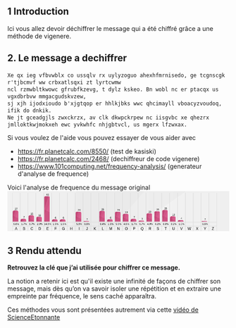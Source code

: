 
## 1 Introduction

Ici vous allez devoir déchiffrer le message qui a été chiffré grâce a une méthode de vigenere.

## 2. Le message a dechiffrer
```
Xe qx ieg vfbvwblx co ussqlv rx uylyzoguo ahexhfmrnisedo, ge tcgnscgk r'tjbcmvf ww crbxatlsqxi zt lyrtcwmw
ncl rzmwbltkwowc gfrubfkzevg, t dylz kskeo. Bn wobl nc er ptacqx us vgxdbrbvw mmgacgudskvzew,
sj xjh ijodxioudo b'xjgtqop er hhlkjbks wwc qhcimayll vboacyzvoudoq, ifik do dnkik.
Ne jt gceadgjls zwxckrzx, av clk dkwpckrpew nc iisgvbc xe qhezrx jmlloktkwjmokxeh ewc yvkwhfc nhjgbtvcl, us mgerx lfzwxax.
```

Si vous voulez de l'aide vous pouvez essayer de vous aider avec
- https://fr.planetcalc.com/8550/ (test de kasiski)
- https://fr.planetcalc.com/2468/ (dechiffreur de code vigenere)
- https://www.101computing.net/frequency-analysis/ (generateur d'analyse de frequence)

Voici l'analyse de frequence du message original
![](https://github.com/bafraikin/ressource_thp_cursus_secu/blob/master/ressources/jour_03/Screenshot%202022-03-02%20at%2016-05-54%20Frequency%20Analysis%20101%20Computing.png?raw=true)

## 3 Rendu attendu
**Retrouvez la clé que j’ai utilisée pour chiffrer ce message.**


La notion a retenir ici est qu'il existe une infinité de façons de chiffrer son message, mais dès qu’on va savoir isoler une répétition et en extraire une empreinte par fréquence, le sens caché apparaîtra. 

Ces méthodes vous sont présentées autrement via cette [vidéo de ScienceEtonnante](https://www.youtube.com/watch?v=z4tkHuWZbRA)
